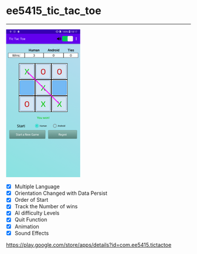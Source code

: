 # ee5415_tic_tac_toe
--------

<img src="https://github.com/kms125690/ee5415_tic_tac_toe/blob/master/image/picture_1.png" width=40% height=40%>

- [x] Multiple Language
- [x] Orientation Changed with Data Persist
- [x] Order of Start
- [x] Track the Number of wins
- [x] AI difficulty Levels
- [x] Quit Function
- [x] Animation
- [x] Sound Effects

https://play.google.com/store/apps/details?id=com.ee5415.tictactoe
